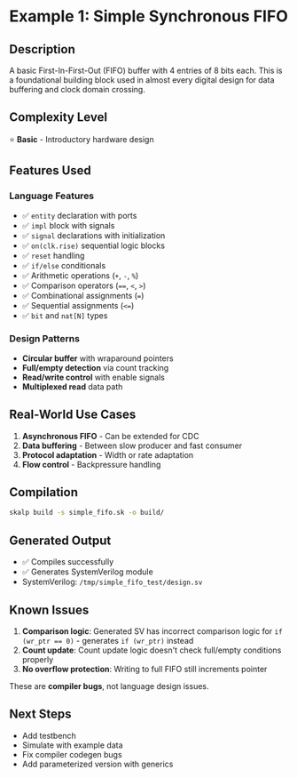 # Example 1: Simple Synchronous FIFO

## Description

A basic First-In-First-Out (FIFO) buffer with 4 entries of 8 bits each. This is a foundational building block used in almost every digital design for data buffering and clock domain crossing.

## Complexity Level
⭐ **Basic** - Introductory hardware design

## Features Used

### Language Features
- ✅ `entity` declaration with ports
- ✅ `impl` block with signals
- ✅ `signal` declarations with initialization
- ✅ `on(clk.rise)` sequential logic blocks
- ✅ `reset` handling
- ✅ `if/else` conditionals
- ✅ Arithmetic operations (`+`, `-`, `%`)
- ✅ Comparison operators (`==`, `<`, `>`)
- ✅ Combinational assignments (`=`)
- ✅ Sequential assignments (`<=`)
- ✅ `bit` and `nat[N]` types

### Design Patterns
- **Circular buffer** with wraparound pointers
- **Full/empty detection** via count tracking
- **Read/write control** with enable signals
- **Multiplexed read** data path

## Real-World Use Cases

1. **Asynchronous FIFO** - Can be extended for CDC
2. **Data buffering** - Between slow producer and fast consumer
3. **Protocol adaptation** - Width or rate adaptation
4. **Flow control** - Backpressure handling

## Compilation

```bash
skalp build -s simple_fifo.sk -o build/
```

## Generated Output

- ✅ Compiles successfully
- ✅ Generates SystemVerilog module
- SystemVerilog: `/tmp/simple_fifo_test/design.sv`

## Known Issues

1. **Comparison logic**: Generated SV has incorrect comparison logic for `if (wr_ptr == 0)` - generates `if (wr_ptr)` instead
2. **Count update**: Count update logic doesn't check full/empty conditions properly
3. **No overflow protection**: Writing to full FIFO still increments pointer

These are **compiler bugs**, not language design issues.

## Next Steps

- Add testbench
- Simulate with example data
- Fix compiler codegen bugs
- Add parameterized version with generics
